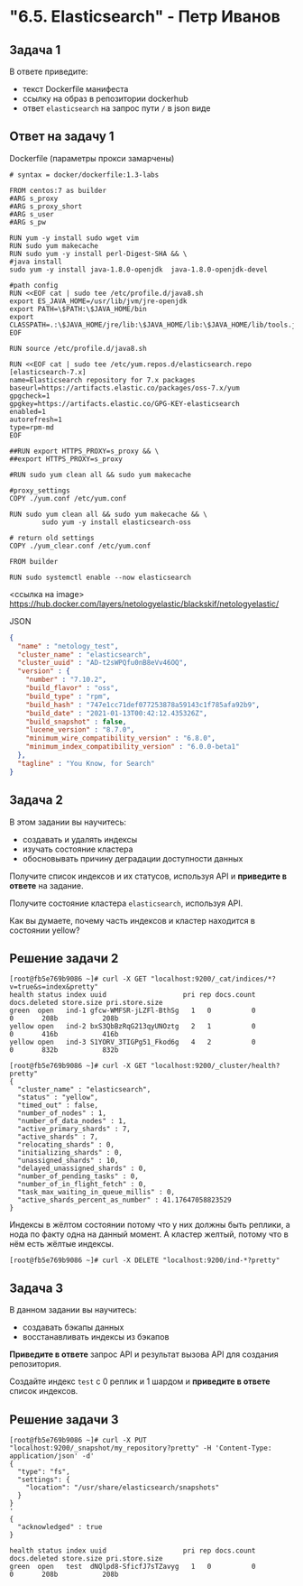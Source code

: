 <h1>"6.5. Elasticsearch" - Петр Иванов</h1>

## Задача 1

В ответе приведите:
- текст Dockerfile манифеста
- ссылку на образ в репозитории dockerhub
- ответ `elasticsearch` на запрос пути `/` в json виде

## Ответ на задачу 1

Dockerfile (параметры прокси замарчены)  

~~~Docker
# syntax = docker/dockerfile:1.3-labs

FROM centos:7 as builder
#ARG s_proxy
#ARG s_proxy_short
#ARG s_user
#ARG s_pw

RUN yum -y install sudo wget vim
RUN sudo yum makecache
RUN sudo yum -y install perl-Digest-SHA && \
#java install
sudo yum -y install java-1.8.0-openjdk  java-1.8.0-openjdk-devel

#path config
RUN <<EOF cat | sudo tee /etc/profile.d/java8.sh
export ES_JAVA_HOME=/usr/lib/jvm/jre-openjdk
export PATH=\$PATH:\$JAVA_HOME/bin
export CLASSPATH=.:\$JAVA_HOME/jre/lib:\$JAVA_HOME/lib:\$JAVA_HOME/lib/tools.jar
EOF

RUN source /etc/profile.d/java8.sh

RUN <<EOF cat | sudo tee /etc/yum.repos.d/elasticsearch.repo
[elasticsearch-7.x]
name=Elasticsearch repository for 7.x packages
baseurl=https://artifacts.elastic.co/packages/oss-7.x/yum
gpgcheck=1
gpgkey=https://artifacts.elastic.co/GPG-KEY-elasticsearch
enabled=1
autorefresh=1
type=rpm-md
EOF

##RUN export HTTPS_PROXY=s_proxy && \
##export HTTPS_PROXY=s_proxy

#RUN sudo yum clean all && sudo yum makecache

#proxy_settings
COPY ./yum.conf /etc/yum.conf

RUN sudo yum clean all && sudo yum makecache && \
        sudo yum -y install elasticsearch-oss

# return old settings
COPY ./yum_clear.conf /etc/yum.conf

FROM builder

RUN sudo systemctl enable --now elasticsearch

~~~


<ссылка на image>
https://hub.docker.com/layers/netologyelastic/blackskif/netologyelastic/



JSON

~~~json
{
  "name" : "netology_test",
  "cluster_name" : "elasticsearch",
  "cluster_uuid" : "AD-t2sWPQfu0nB8eVv46OQ",
  "version" : {
    "number" : "7.10.2",
    "build_flavor" : "oss",
    "build_type" : "rpm",
    "build_hash" : "747e1cc71def077253878a59143c1f785afa92b9",
    "build_date" : "2021-01-13T00:42:12.435326Z",
    "build_snapshot" : false,
    "lucene_version" : "8.7.0",
    "minimum_wire_compatibility_version" : "6.8.0",
    "minimum_index_compatibility_version" : "6.0.0-beta1"
  },
  "tagline" : "You Know, for Search"
}
~~~



## Задача 2

В этом задании вы научитесь:
- создавать и удалять индексы
- изучать состояние кластера
- обосновывать причину деградации доступности данных


Получите список индексов и их статусов, используя API и **приведите в ответе** на задание.

Получите состояние кластера `elasticsearch`, используя API.

Как вы думаете, почему часть индексов и кластер находится в состоянии yellow?


## Решение задачи 2

~~~
[root@fb5e769b9086 ~]# curl -X GET "localhost:9200/_cat/indices/*?v=true&s=index&pretty"
health status index uuid                   pri rep docs.count docs.deleted store.size pri.store.size
green  open   ind-1 gfcw-WMFSR-jLZFl-BthSg   1   0          0            0       208b           208b
yellow open   ind-2 bxS3QbBzRqG213qyUNOztg   2   1          0            0       416b           416b
yellow open   ind-3 S1YORV_3TIGPg51_Fkod6g   4   2          0            0       832b           832b
~~~
  
~~~
[root@fb5e769b9086 ~]# curl -X GET "localhost:9200/_cluster/health?pretty"
{
  "cluster_name" : "elasticsearch",
  "status" : "yellow",
  "timed_out" : false,
  "number_of_nodes" : 1,
  "number_of_data_nodes" : 1,
  "active_primary_shards" : 7,
  "active_shards" : 7,
  "relocating_shards" : 0,
  "initializing_shards" : 0,
  "unassigned_shards" : 10,
  "delayed_unassigned_shards" : 0,
  "number_of_pending_tasks" : 0,
  "number_of_in_flight_fetch" : 0,
  "task_max_waiting_in_queue_millis" : 0,
  "active_shards_percent_as_number" : 41.17647058823529
}
~~~
  
Индексы в жёлтом состоянии потому что у них должны быть реплики, а нода по факту одна на данный момент. А кластер желтый, потому что в нём есть жёлтые индексы.

~~~
[root@fb5e769b9086 ~]# curl -X DELETE "localhost:9200/ind-*?pretty"
~~~

## Задача 3

В данном задании вы научитесь:
- создавать бэкапы данных
- восстанавливать индексы из бэкапов

**Приведите в ответе** запрос API и результат вызова API для создания репозитория.

Создайте индекс `test` с 0 реплик и 1 шардом и **приведите в ответе** список индексов.


## Решение задачи 3
  
~~~
[root@fb5e769b9086 ~]# curl -X PUT "localhost:9200/_snapshot/my_repository?pretty" -H 'Content-Type: application/json' -d'
{
  "type": "fs",
  "settings": {
    "location": "/usr/share/elasticsearch/snapshots"
  }
}
'
{
  "acknowledged" : true
}
~~~



~~~
health status index uuid                   pri rep docs.count docs.deleted store.size pri.store.size
green  open   test  dNQlpd8-SficfJ7sTZavyg   1   0          0            0       208b           208b
~~~